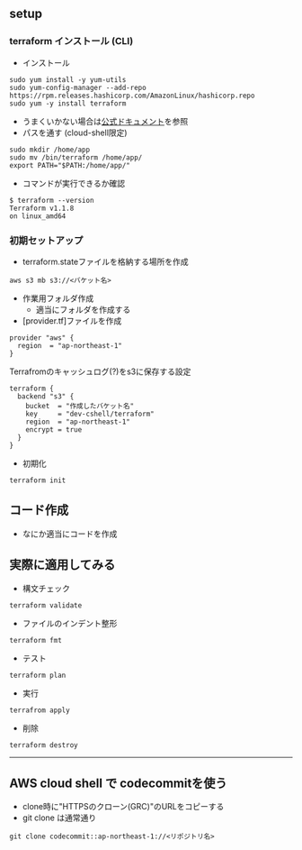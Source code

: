 

## setup
### terraform インストール (CLI)
- インストール
```
sudo yum install -y yum-utils
sudo yum-config-manager --add-repo https://rpm.releases.hashicorp.com/AmazonLinux/hashicorp.repo
sudo yum -y install terraform
```
   - うまくいかない場合は[公式ドキュメント](https://developer.hashicorp.com/terraform/tutorials/aws-get-started/install-cli#install-terraform)を参照
- パスを通す (cloud-shell限定)
```
sudo mkdir /home/app
sudo mv /bin/terraform /home/app/
export PATH="$PATH:/home/app/"
```
- コマンドが実行できるか確認
```
$ terraform --version
Terraform v1.1.8
on linux_amd64
```

### 初期セットアップ
- terraform.stateファイルを格納する場所を作成
```
aws s3 mb s3://<バケット名>
```
- 作業用フォルダ作成
  - 適当にフォルダを作成する
- [provider.tf]ファイルを作成
```
provider "aws" {
  region  = "ap-northeast-1"
}
```
Terrafromのキャッシュログ(?)をs3に保存する設定
```
terraform {
  backend "s3" {
    bucket  = "作成したバケット名"
    key     = "dev-cshell/terraform"
    region  = "ap-northeast-1"
    encrypt = true
  }
}

```
- 初期化
```
terraform init
```

## コード作成
- なにか適当にコードを作成

## 実際に適用してみる
- 構文チェック
```
terraform validate
```
- ファイルのインデント整形
```
terraform fmt
```
- テスト
```
terraform plan
```
- 実行
```
terrafrom apply
```
- 削除
```
terraform destroy
```


----
## AWS cloud shell で codecommitを使う
- clone時に"HTTPSのクローン(GRC)"のURLをコピーする
- git clone は通常通り
```
git clone codecommit::ap-northeast-1://<リポジトリ名>
```
